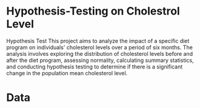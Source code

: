 # Hypothesis-Testing on Cholestrol Level
Hypothesis Test 
This project aims to analyze the impact of a specific diet program on individuals' cholesterol levels over a period of six months. The analysis involves exploring the distribution of cholesterol levels before and after the diet program, assessing normality, calculating summary statistics, and conducting hypothesis testing to determine if there is a significant change in the population mean cholesterol level.
# Data
